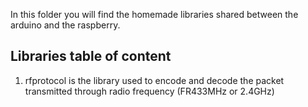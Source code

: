 In this folder you will find the homemade libraries shared between the arduino
and the raspberry.

## Libraries table of content

1. rfprotocol is the library used to encode and decode the packet transmitted
through radio frequency (FR433MHz or 2.4GHz)
